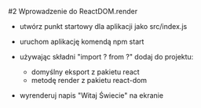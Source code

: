 #2 Wprowadzenie do ReactDOM.render

- utwórz punkt startowy dla aplikacji jako src/index.js
- uruchom aplikację komendą npm start
- używając składni "import ? from ?" dodaj do projektu:
  - domyślny eksport z pakietu react
  - metodę render z pakietu react-dom

- wyrenderuj napis "Witaj Świecie" na ekranie